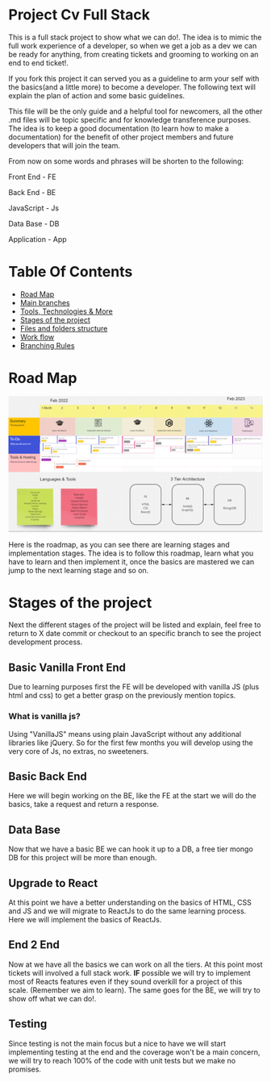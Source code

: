 # Project Cv Full Stack

This is a full stack project to show what we can do!. The idea is to mimic the full work experience of a developer, so when we get a job as a dev we can be ready for anything, from creating tickets and grooming to working on an end to end ticket!.

If you fork this project it can served you as a guideline to arm your self with the basics(and a little more) to become a developer. The following text will explain the plan of action and some basic guidelines.

This file will be the only guide and a helpful tool for newcomers, all the other .md files will be topic specific and for knowledge transference purposes. The idea is to keep a good documentation (to learn how to make a documentation) for the benefit of other project members and future developers that will join the team.

From now on some words and phrases will be shorten to the following:

Front End - FE

Back End - BE

JavaScript - Js

Data Base - DB

Application - App

# Table Of Contents

- [Road Map](#road-map)
- [Main branches](./technologies-and-more.md#tools-technologies-and-more#main-branches)
- [Tools, Technologies & More](./technologies-and-more.md#tools-technologies-and-more)
- [Stages of the project](#stages-of-the-project)
- [Files and folders structure](./technologies-and-more.md#tools-technologies-and-more)
- [Work flow](./technologies-and-more.md#work-flow)
- [Branching Rules](./technologies-and-more#branching-rules)

# Road Map

![Road Map](/roadmap.PNG?raw=true)

Here is the roadmap, as you can see there are learning stages and implementation stages. The idea is to follow this roadmap, learn what you have to learn and then implement it, once the basics are mastered we can jump to the next learning stage and so on.

# Stages of the project

Next the different stages of the project will be listed and explain, feel free to return to X date commit or checkout to an specific branch to see the project development process.

## Basic Vanilla Front End

Due to learning purposes first the FE will be developed with vanilla JS (plus html and css) to get a better grasp on the previously mention topics.

### What is vanilla js?

Using "VanillaJS" means using plain JavaScript without any additional libraries like jQuery. So for the first few months you will develop using the very core of Js, no extras, no sweeteners.

## Basic Back End

Here we will begin working on the BE, like the FE at the start we will do the basics, take a request and return a response.

## Data Base

Now that we have a basic BE we can hook it up to a DB, a free tier mongo DB for this project will be more than enough.

## Upgrade to React

At this point we have a better understanding on the basics of HTML, CSS and JS and we will migrate to ReactJs to do the same learning process. Here we will implement the basics of ReactJs.

## End 2 End

Now at we have all the basics we can work on all the tiers. At this point most tickets will involved a full stack work. **IF** possible we will try to implement most of Reacts features even if they sound overkill for a project of this scale. (Remember we aim to learn). The same goes for the BE, we will try to show off what we can do!.

## Testing

Since testing is not the main focus but a nice to have we will start implementing testing at the end and the coverage won't be a main concern, we will try to reach 100% of the code with unit tests but we make no promises.
